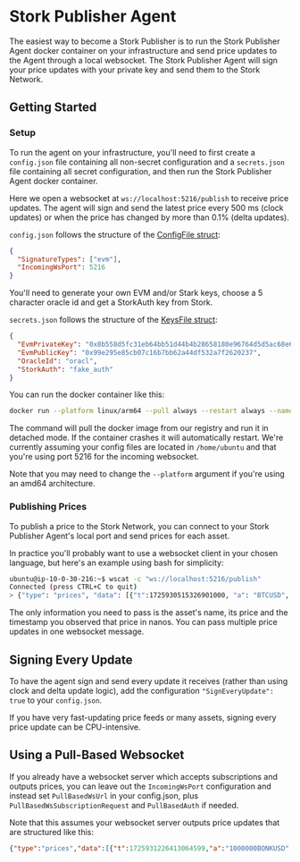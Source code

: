 # Stork Publisher Agent

The easiest way to become a Stork Publisher is to run the Stork Publisher Agent docker container on your infrastructure and send price updates to the Agent through a local websocket. The Stork Publisher Agent will sign your price updates with your private key and send them to the Stork Network.

## Getting Started

### Setup
To run the agent on your infrastructure, you'll need to first create a `config.json` file containing all non-secret configuration and a `secrets.json` file containing all secret configuration, and then run the Stork Publisher Agent docker container.

Here we open a websocket at `ws://localhost:5216/publish` to receive price updates. The agent will sign and send the latest price every 500 ms (clock updates) or when the price has changed by more than 0.1% (delta updates). 

`config.json` follows the structure of the [ConfigFile struct](config.go):
```json
{
  "SignatureTypes": ["evm"],
  "IncomingWsPort": 5216
}
```

You'll need to generate your own EVM and/or Stark keys, choose a 5 character oracle id and get a StorkAuth key from Stork.

`secrets.json` follows the structure of the [KeysFile struct](config.go):
```json
{
  "EvmPrivateKey": "0x8b558d5fc31eb64bb51d44b4b28658180e96764d5d5ac68e6d124f86f576d9de",
  "EvmPublicKey": "0x99e295e85cb07c16b7bb62a44df532a7f2620237",
  "OracleId": "oracl",
  "StorkAuth": "fake_auth"
}
```

You can run the docker container like this:
```bash
docker run --platform linux/arm64 --pull always --restart always --name publisher-agent -p 5216:5216 -v /home/ubuntu/config.json:/etc/config.json -v /home/ubuntu/secrets.json:/etc/secrets.json -d --log-opt max-size=1g storknetwork/stork-cli:v1.0.0 publisher-agent -c /etc/config.json -k /etc/secrets.json
```
The command will pull the docker image from our registry and run it in detached mode. If the container crashes it will automatically restart. We're currently assuming your config files are located in `/home/ubuntu` and that you're using port 5216 for the incoming websocket.

Note that you may need to change the `--platform` argument if you're using an amd64 architecture.

### Publishing Prices
To publish a price to the Stork Network, you can connect to your Stork Publisher Agent's local port and send prices for each asset.

In practice you'll probably want to use a websocket client in your chosen language, but here's an example using bash for simplicity:
```bash
ubuntu@ip-10-0-30-216:~$ wscat -c "ws://localhost:5216/publish"
Connected (press CTRL+C to quit)
> {"type": "prices", "data": [{"t":1725930515326901000, "a": "BTCUSD", "v": 57565.21}, {"t":1725930515326901500, "a": "ETHUSD", "v": 2565.21}]}
```
The only information you need to pass is the asset's name, its price and the timestamp you observed that price in nanos. You can pass multiple price updates in one websocket message.

## Signing Every Update
To have the agent sign and send every update it receives (rather than using clock and delta update logic), add the configuration `"SignEveryUpdate": true` to your `config.json`.

If you have very fast-updating price feeds or many assets, signing every price update can be CPU-intensive.

## Using a Pull-Based Websocket
If you already have a websocket server which accepts subscriptions and outputs prices, you can leave out the `IncomingWsPort` configuration and instead set `PullBasedWsUrl` in your config.json, plus `PullBasedWsSubscriptionRequest` and `PullBasedAuth` if needed.

Note that this assumes your websocket server outputs price updates that are structured like this:
```json
{"type":"prices","data":[{"t":1725931226413064599,"a":"1000000BONKUSD","p":17.17585875},{"t":1725931226413065579,"a":"1000000BONKUSDMARK","p":17.167358324999995}}
```